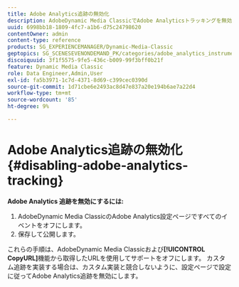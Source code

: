 ```yaml
---
title: Adobe Analytics追跡の無効化
description: AdobeDynamic Media ClassicでAdobe Analyticsトラッキングを無効にする方法を説明します。
uuid: 6998bb18-1809-4fc7-a1b6-d75c24798620
contentOwner: admin
content-type: reference
products: SG_EXPERIENCEMANAGER/Dynamic-Media-Classic
geptopics: SG_SCENESEVENONDEMAND_PK/categories/adobe_analytics_instrumentation_kit
discoiquuid: 3f1f5575-9fe5-436c-b009-99f3bff0b21f
feature: Dynamic Media Classic
role: Data Engineer,Admin,User
exl-id: fa5b3971-1c7d-4371-8d69-c399cec0390d
source-git-commit: 1d71cbe6e2493ac8d47e837a20e194b6ae7a22d4
workflow-type: tm+mt
source-wordcount: '85'
ht-degree: 9%

---
```


# Adobe Analytics追跡の無効化{#disabling-adobe-analytics-tracking}

**Adobe Analytics 追跡を無効にするには:**

1. AdobeDynamic Media ClassicのAdobe Analytics設定ページですべてのイベントをオフにします。
1. 保存して公開します。

これらの手順は、AdobeDynamic Media Classicおよび&#x200B;**[!UICONTROL CopyURL]**&#x200B;機能から取得したURLを使用してサポートをオフにします。 カスタム追跡を実装する場合は、カスタム実装と競合しないように、設定ページで設定に従ってAdobe Analytics追跡を無効にします。
